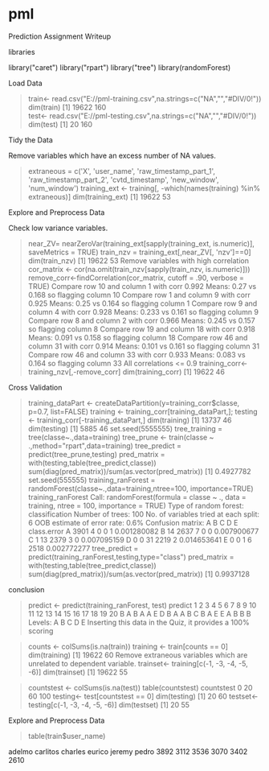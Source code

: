 # pml
Prediction Assignment Writeup

libraries

library("caret")
library("rpart")
library("tree")
library(randomForest)

Load Data

> train<- read.csv("E://pml-training.csv",na.strings=c("NA","","#DIV/0!"))
> dim(train)
[1] 19622   160     
> test<- read.csv("E://pml-testing.csv",na.strings=c("NA","","#DIV/0!"))
> dim(test)
[1]  20 160

Tidy the Data

Remove variables which have an excess number of NA values.
> extraneous = c('X', 'user_name', 'raw_timestamp_part_1', 'raw_timestamp_part_2', 'cvtd_timestamp', 'new_window', 'num_window')
> training_ext <- training[, -which(names(training) %in% extraneous)]
> dim(training_ext)
[1] 19622    53

Explore and Preprocess Data

Check low variance variables.
> near_ZV= nearZeroVar(training_ext[sapply(training_ext, is.numeric)], saveMetrics = TRUE)
> train_nzv = training_ext[,near_ZV[, 'nzv']==0]
> dim(train_nzv)
[1] 19622    53
Remove variables with high correlation
> cor_matrix <- cor(na.omit(train_nzv[sapply(train_nzv, is.numeric)]))
> remove_corr<-findCorrelation(cor_matrix, cutoff = .90, verbose = TRUE)
Compare row 10  and column  1 with corr  0.992 
  Means:  0.27 vs 0.168 so flagging column 10 
Compare row 1  and column  9 with corr  0.925 
  Means:  0.25 vs 0.164 so flagging column 1 
Compare row 9  and column  4 with corr  0.928 
  Means:  0.233 vs 0.161 so flagging column 9 
Compare row 8  and column  2 with corr  0.966 
  Means:  0.245 vs 0.157 so flagging column 8 
Compare row 19  and column  18 with corr  0.918 
  Means:  0.091 vs 0.158 so flagging column 18 
Compare row 46  and column  31 with corr  0.914 
  Means:  0.101 vs 0.161 so flagging column 31 
Compare row 46  and column  33 with corr  0.933 
  Means:  0.083 vs 0.164 so flagging column 33 
All correlations <= 0.9 
> training_corr<-training_nzv[,-remove_corr]
> dim(training_corr)
[1] 19622    46

Cross Validation

> training_dataPart <- createDataPartition(y=training_corr$classe, p=0.7, list=FALSE)
> training <- training_corr[training_dataPart,]; testing <- training_corr[-training_dataPart,]
> dim(training)
[1] 13737    46
> dim(testing)
[1] 5885   46
> set.seed(5555555)
> tree_training = tree(classe~.,data=training)
> tree_prune <- train(classe ~ .,method="rpart",data=training)
> tree_predict = predict(tree_prune,testing)
> pred_matrix = with(testing,table(tree_predict,classe))
> sum(diag(pred_matrix))/sum(as.vector(pred_matrix))
[1] 0.4927782
> set.seed(555555)
> training_ranForest = randomForest(classe~.,data=training,ntree=100, importance=TRUE)
> training_ranForest
Call:
 randomForest(formula = classe ~ ., data = training, ntree = 100,      importance = TRUE) 
               Type of random forest: classification
                     Number of trees: 100
No. of variables tried at each split: 6
        OOB estimate of  error rate: 0.6%
Confusion matrix:
     A    B    C    D    E class.error
A 3901    4    0    0    1 0.001280082
B   14 2637    7    0    0 0.007900677
C    1   13 2379    3    0 0.007095159
D    0    0   31 2219    2 0.014653641
E    0    0    1    6 2518 0.002772277
> tree_predict = predict(training_ranForest,testing,type="class")
> pred_matrix = with(testing,table(tree_predict,classe))
> sum(diag(pred_matrix))/sum(as.vector(pred_matrix))
[1] 0.9937128

conclusion

> predict <- predict(training_ranForest, test)
> predict 
 1  2  3  4  5  6  7  8  9 10 11 12 13 14 15 16 17 18 19 20 
 B  A  B  A  A  E  D  B  A  A  B  C  B  A  E  E  A  B  B  B 
Levels: A B C D E
Inserting this data in the Quiz, it provides a 100% scoring





>counts <- colSums(is.na(train))
>training <- train[counts == 0]
> dim(training)
[1] 19622    60
Remove extraneous variables which are unrelated to dependent variable.
> trainset<- training[c(-1, -3, -4, -5, -6)]
> dim(trainset)
[1] 19622    55

> countstest <- colSums(is.na(test))
> table(countstest)
countstest
  0  20 
 60 100 
> testing<- test[countstest == 0]
> dim(testing)
[1] 20 60
> testset<- testing[c(-1, -3, -4, -5, -6)]
> dim(testset)
[1] 20 55

Explore and Preprocess Data

> table(train$user_name)

  adelmo carlitos  charles   eurico   jeremy    pedro 
    3892     3112     3536     3070     3402     2610 

